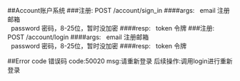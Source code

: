 ##Account账户系统
###注册: POST /account/sign_in
####args:
&nbsp;&nbsp;email 注册邮箱  
&nbsp;&nbsp;password 密码，8-25位，暂时没加密
####resp:
&nbsp;&nbsp;token 令牌
###注册: POST /account/login
####args:
&nbsp;&nbsp;email 注册邮箱  
&nbsp;&nbsp;password 密码，8-25位，暂时没加密
####resp:
&nbsp;&nbsp;token 令牌

##Error code 错误码
code:50020  msg:请重新登录  后续操作:调用login进行重新登录